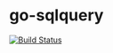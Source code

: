 # go-sqlquery
[![Build Status](https://travis-ci.org/erichnascimento/go-sqlquery.svg?branch=master)](https://travis-ci.org/erichnascimento/go-sqlquery)
